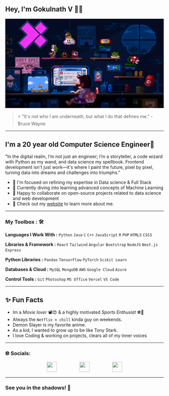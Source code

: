  ## Hey, I'm Gokulnath V 👋🏽

![Coding in Action](./7270403.gif)

> ⚡ "It's not who I am underneath, but what I do that defines me." - Bruce Wayne

---
## I'm a 20 year old Computer Science Engineer🌟

"In the digital realm, I’m not just an engineer; I’m a storyteller, a code wizard with Python as my wand, and data science my spellbook. Frontend development isn't just work—it's where I paint the future, pixel by pixel, turning data into dreams and challenges into triumphs."

- 🔭 I'm focused on refining my expertise in Data science & Full Stack
- 📑 Currently diving into learning advanced concepts of Machine Learning
- 👯 Happy to collaborate on open-source projects related to data science and web development
- 🌟 Check out my [website](https://gokulnath-v-portfolio.vercel.app/) to learn more about me.
---

### My Toolbox : 🛠

**Languages I Work With :** ``Python`` ``Java`` ``C`` ``C++`` ``JavaScript`` ``R`` ``PHP`` ``HTML5`` ``CSS3``

**Libraries & Framework :** ``React`` ``Tailwind`` ``Angular`` ``Bootstrap`` ``NodeJS`` ``Next.js`` ``Express``

**Python Libraries :** ``Pandas`` ``TensorFlow`` ``PyTorch`` ``Scikit Learn``

**Databases & Cloud :** ``MySQL`` ``MongoDB`` ``AWS`` ``Google Cloud`` ``Azure``

**Control Tools :** ``Git`` ``Photoshop`` `MS Office` `Vercel` `VS Code`

---
## ✨ Fun Facts 

- Im a *Movie lover* 📽️😍 & a highly motivated *Sports Enthusiat* ⚽🏏
- Always the `Netflix n chill` kinda guy on weekends.
- Demon Slayer is my favorite anime.
- As a kid, I wanted to grow up to be like Tony Stark.
- I love Coding & working on projects, clears all of my inner voices
---
### 🌐 Socials:

<p align="left" style="display: flex; justify-content: center; gap: 30px;"> 
  <a href="https://www.github.com/Coding-Devil"><img src="https://www.vectorlogo.zone/logos/github/github-tile.svg" width="32" height="32" /></a> &nbsp &nbsp
  <a href="http://www.instagram.com/bujjii03"><img src="https://raw.githubusercontent.com/danielcranney/readme-generator/main/public/icons/socials/instagram.svg" width="32" height="32" /></a> &nbsp &nbsp
  <a href="https://www.linkedin.com/in/gokulnath-v-2003g"><img src="https://raw.githubusercontent.com/danielcranney/readme-generator/main/public/icons/socials/linkedin.svg" width="32" height="32" /></a>
</p>


---

### See you in the shadows! 🦇
